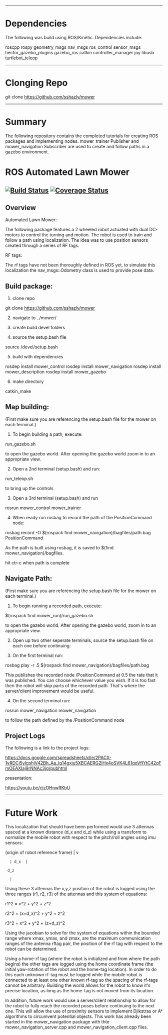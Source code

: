 
-----------------------------------------------------------

# Dependencies

The following was build using ROS/Kinetic. Dependencies include:

roscpp
rospy
geometry_msgs
nav_msgs
ros_control
sensor_msgs
hector_gazebo_plugins
gazebo_ros
catkin
controller_manager
joy
libusb
turtlebot_teleop

--------------------------------------------------------------

# Clonging Repo

git clone https://github.com/sshazly/mower


--------------------------------------------------------------

# Summary

The following repository contains the completed tutorials for creating ROS packages and implementing nodes. mower_trainer Publisher and mower_navigation Subscriber are used to create and follow paths in a gazebo environment.

# ROS Automated Lawn Mower
[![Build Status](https://travis-ci.org/sshazly/mower.svg?branch=master)](https://travis-ci.org/sshazly/mower)
[![Coverage Status](https://coveralls.io/repos/github/sshazly/mower/badge.svg)](https://coveralls.io/github/sshazly/mower)
---

## Overview

Automated Lawn Mower:

The following package features a 2 wheeled robot actuated with dual DC-motors to control the turning and motion. The robot is used to train and follow a path using localization. The idea was to use position sensors created through a series of RF tags.

RF tags:

The rf tags have not been thoroughly defined in ROS yet, to simulate this localization the nav_msgs::Odometry class is used to provide pose data.

Build package:
----------------

1) clone repo

git clone https://github.com/sshazly/mower

2) navigate to ../mower/

3) create build devel folders

4) source the setup.bash file

source /devel/setup.bash

5) build with dependencies

rosdep install mower_control
rosdep install mower_navigation
rosdep install mower_description
rosdep install mower_gazebo

6) make directory

catkin_make




Map building:
----------------

(First make sure you are referencing the setup.bash file for the mower on each terminal.)

1) To begin building a path, execute:

run_gazebo.sh 

to open the gazebo world. After opening the gazebo world zoom in to an appropriate view.

2) Open a 2nd terminal (setup.bash) and run: 

run_teleop.sh 

to bring up the controls 

3) Open a 3rd terminal (setup.bash) and run 

rosrun mower_control mower_trainer

4) When ready run rosbag to record the path of the PositionCommand node:

rosbag record -O $(rospack find mower_navigation)/bagfiles/path.bag PositionCommand

As the path is built using rosbag, it is saved to $(find mower_navigation)/bagfiles.

hit ctr-c when path is complete


Navigate Path:
----------------
(First make sure you are referencing the setup.bash file for the mower on each terminal.)

1) To begin running a recorded path, execute:

$(rospack find mower_run)/run_gazebo.sh 

to open the gazebo world. After opening the gazebo world, zoom in to an appropriate view.

2) Open up two other seperate terminals, source the setup.bash file on each one before continuing:

3) On the first terminal run:

rosbag play -r .5 $(rospack find mower_navigation)/bagfiles/path.bag

This publishes the recorded node /PositionCommand at 0.5 the rate that it was published. You can choose whichever value you wish. If it is too fast then the robot will skip parts of the recorded path. That's where the server/client improvement would be useful.


4) On the second terminal run:

rosrun mower_navigation mower_navigation

to follow the path defined by the /PositionCommand node




## Project Logs

The following is a link to the project logs:

https://docs.google.com/spreadsheets/d/e/2PACX-1vRDCi5ylcphjV42Bh_Aa_Iq14gxiu5XBCAERG2IHx4oSVK4L61qoVfIYtC42oFmOEAXIaj9rNNAc3jg/pubhtml

presentation:

https://youtu.be/cjzOHnwRKbU



------------------------------------------------------------------------------------------------

# Future Work
This localization that should have been performed would use 3 attennas spaced at a known distance (d_x and d_z) while using a transform to normalize the mobile robot with respect to the pitch/roll angles using imu sensors:

 (origin of robot reference frame)
      |
      v

      | d_x  |

     d_z

      |

 Using these 3 attennas the x,y,z position of the robot is logged using the three ranges (r1, r2, r3) of the attennas and this system of equations:

r1^2 =   x^2   + y^2 + z^2

r2^2 = (x+d_x)^2 + y^2 + z^2

r3^2 =   x^2   + y^2 + (z+d_z)^2

Using the jacobian to solve for the system of equations within the bounded range where xmax, ymax, and zmax, are the maximum communication ranges of the antenna rftag pair, the position of the rf tag with respect to the robot can be determined.

Using a home-rf tag (where the robot is initialized and from where the path begins) the other tags are logged using the home coordinate frame (the initial yaw-rotation of the robot and the home-tag location). In order to do this each unknown rf-tag must be logged while the mobile robot is connected to at least one other known rf-tag so the spacing of the rf-tags cannot be arbitrary. Building the world allows for the robot to know it's precise location, as long as the home-tag is not moved from its location.

In addition, future work would use a server/client relationship to allow for the robot to fully reach the recorded poses before continuing to the next one. This will allow the use of proximity sensors to implement Djikstras or A* algorithms to circumvent potential objects. This work has already been started in the mower_navigation package with thte mower_navigation_server.cpp and mower_navigation_client.cpp files.



